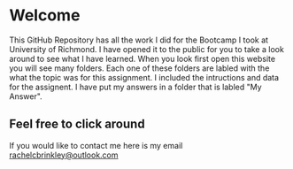 # Welcome
This GitHub Repository has all the work I did for the Bootcamp I took at University of Richmond. 
I have opened it to the public for you to take a look around to see what I have learned. 
When you look first open this website you will see many folders. 
Each one of these folders are labled with the what the topic was for this assignment. 
I included the intructions and data for the assignent. 
I have put my answers in a folder that is labled "My Answer".

## Feel free to click around
If you would like to contact me here is my email rachelcbrinkley@outlook.com